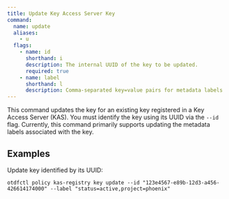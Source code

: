 ```yaml
---
title: Update Key Access Server Key
command:
  name: update
  aliases:
    - u
  flags:
    - name: id
      shorthand: i
      description: The internal UUID of the key to be updated.
      required: true
    - name: label
      shorthand: l
      description: Comma-separated key=value pairs for metadata labels (e.g., "owner=team-a,env=production"). Providing new labels will replace any existing labels on the key.
---
```


This command updates the key for an existing key registered in a Key Access Server (KAS).
You must identify the key using its UUID via the `--id` flag.
Currently, this command primarily supports updating the metadata labels associated with the key.

## Examples

Update key identified by its UUID:
```
otdfctl policy kas-registry key update --id "123e4567-e89b-12d3-a456-426614174000" --label "status=active,project=phoenix"
```
